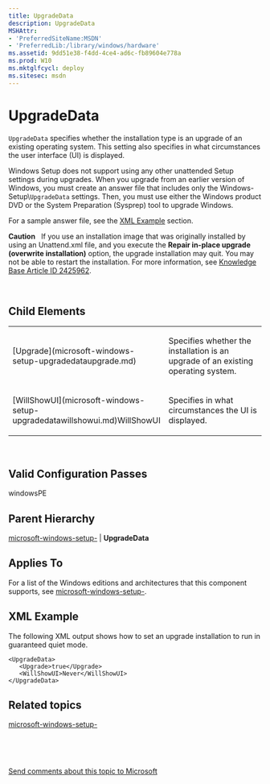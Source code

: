 ```yaml
---
title: UpgradeData
description: UpgradeData
MSHAttr:
- 'PreferredSiteName:MSDN'
- 'PreferredLib:/library/windows/hardware'
ms.assetid: 9dd51e38-f4dd-4ce4-ad6c-fb89604e778a
ms.prod: W10
ms.mktglfcycl: deploy
ms.sitesec: msdn
---
```


# UpgradeData


`UpgradeData` specifies whether the installation type is an upgrade of an existing operating system. This setting also specifies in what circumstances the user interface (UI) is displayed.

Windows Setup does not support using any other unattended Setup settings during upgrades. When you upgrade from an earlier version of Windows, you must create an answer file that includes only the Windows-Setup\\`UpgradeData` settings. Then, you must use either the Windows product DVD or the System Preparation (Sysprep) tool to upgrade Windows.

For a sample answer file, see the [XML Example](#xmlexample) section.

**Caution**  
If you use an installation image that was originally installed by using an Unattend.xml file, and you execute the **Repair in-place upgrade (overwrite installation)** option, the upgrade installation may quit. You may not be able to restart the installation. For more information, see [Knowledge Base Article ID 2425962](http://go.microsoft.com/fwlink/?LinkId=209802).

 

## Child Elements


<table>
<colgroup>
<col width="50%" />
<col width="50%" />
</colgroup>
<tbody>
<tr class="odd">
<td><p>[Upgrade](microsoft-windows-setup-upgradedataupgrade.md)</p></td>
<td><p>Specifies whether the installation is an upgrade of an existing operating system.</p></td>
</tr>
<tr class="even">
<td><p>[WillShowUI](microsoft-windows-setup-upgradedatawillshowui.md)WillShowUI</p></td>
<td><p>Specifies in what circumstances the UI is displayed.</p></td>
</tr>
</tbody>
</table>

 

## Valid Configuration Passes


windowsPE

## Parent Hierarchy


[microsoft-windows-setup-](microsoft-windows-setup.md) | **UpgradeData**

## Applies To


For a list of the Windows editions and architectures that this component supports, see [microsoft-windows-setup-](microsoft-windows-setup.md).

## <a href="" id="xmlexample"></a>XML Example


The following XML output shows how to set an upgrade installation to run in guaranteed quiet mode.

``` syntax
<UpgradeData>
   <Upgrade>true</Upgrade>
   <WillShowUI>Never</WillShowUI>
</UpgradeData>
```

## Related topics


[microsoft-windows-setup-](microsoft-windows-setup.md)

 

 

[Send comments about this topic to Microsoft](mailto:wsddocfb@microsoft.com?subject=Documentation%20feedback%20%5Bp_unattend\p_unattend%5D:%20UpgradeData%20%20RELEASE:%20%2810/3/2016%29&body=%0A%0APRIVACY%20STATEMENT%0A%0AWe%20use%20your%20feedback%20to%20improve%20the%20documentation.%20We%20don't%20use%20your%20email%20address%20for%20any%20other%20purpose,%20and%20we'll%20remove%20your%20email%20address%20from%20our%20system%20after%20the%20issue%20that%20you're%20reporting%20is%20fixed.%20While%20we're%20working%20to%20fix%20this%20issue,%20we%20might%20send%20you%20an%20email%20message%20to%20ask%20for%20more%20info.%20Later,%20we%20might%20also%20send%20you%20an%20email%20message%20to%20let%20you%20know%20that%20we've%20addressed%20your%20feedback.%0A%0AFor%20more%20info%20about%20Microsoft's%20privacy%20policy,%20see%20http://privacy.microsoft.com/default.aspx. "Send comments about this topic to Microsoft")





